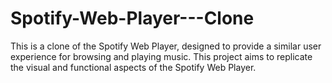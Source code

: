 # Spotify-Web-Player---Clone
This is a clone of the Spotify Web Player, designed to provide a similar user experience for browsing and playing music. This project aims to replicate the visual and functional aspects of the Spotify Web Player.

